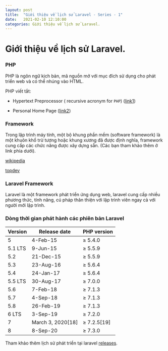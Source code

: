 ```yaml
---
layout: post
title:  "Giới thiệu về lịch sử Laravel - Series - 1"
date:   2021-02-10 12:10:00
categories: Giới thiệu về lịch sử Laravel.
---
```


# Giới thiệu về lịch sử Laravel.

### PHP

PHP là ngôn ngữ kịch bản, mã nguồn mở với mục đích sử dụng cho phát triển web và có thể nhúng vào HTML.

PHP viết tắt:

* Hypertext Preprocessor ( recursive acronym for `PHP`) ([link1](https://www.php.net/manual/en/intro-whatis.php))

* Personal Home Page ([link2](https://whatis.techtarget.com/definition/Personal-Home-Page-PHP#:~:text=In%20Web%20programming%2C%20Personal%20Home,on%20Linux%20Web%20servers.))

### Framework

Trong lập trình máy tính, một bộ khung phần mềm (software framework) là một khuôn khổ trừ tượng hoặc khung xương đã được định nghĩa, framework cung cấp các chức năng được xây dựng sẵn. (Các bạn tham khảo thêm ở link phía dưới).

[wikipedia](https://en.wikipedia.org/wiki/Software_framework)

[topdev](https://topdev.vn/blog/framework-la-gi-su-khac-biet-giua-framework-va-library/)

 ### Laravel Framework

Laravel là một framework phát triển ứng dụng web, laravel cung cấp nhiều phương thức, tính năng, cú pháp thân thiện với lập trình viên ngay cả với người mới lập trình.

### Dòng thời gian phát hành các phiên bản Laravel

| Version | Release date      | PHP version |
| ------- | ----------------- | ----------- |
| 5       | 4-Feb-15          | ≥ 5.4.0     |
| 5.1 LTS | 9-Jun-15          | ≥ 5.5.9     |
| 5.2     | 21-Dec-15         | ≥ 5.5.9     |
| 5.3     | 23-Aug-16         | ≥ 5.6.4     |
| 5.4     | 24-Jan-17         | ≥ 5.6.4     |
| 5.5 LTS | 30-Aug-17         | ≥ 7.0.0     |
| 5.6     | 7-Feb-18          | ≥ 7.1.3     |
| 5.7     | 4-Sep-18          | ≥ 7.1.3     |
| 5.8     | 26-Feb-19         | ≥ 7.1.3     |
| 6 LTS   | 3-Sep-19          | ≥ 7.2.0     |
| 7       | March 3, 2020[18] | ≥ 7.2.5[19] |
| 8       | 8-Sep-20          | ≥ 7.3.0     |

Tham khảo thêm lịch sử phát triển tại laravel [releases](https://laravel.com/docs/8.x/releases).
